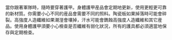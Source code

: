 [Title]: # (附隨著軍隊)
[Difficulty]: # (進階)
[Order]: # (2)

當你跟著軍隊時，隨時要穿著護甲。身體護甲産品會定期地更新，使用更輕更可靠的新材質。你需要小心不同的産品會需要不同的照料。陶瓷板如果掉落時可能會碎裂。高強度人造纖維如果潮溼會壤掉，汗水可能會鐫蝕高強度人造纖維和其它産品。使用身體護甲須要小心檢查是否纖維有弱化狀況，所有的護具都必須適當地保存與定期檢查。